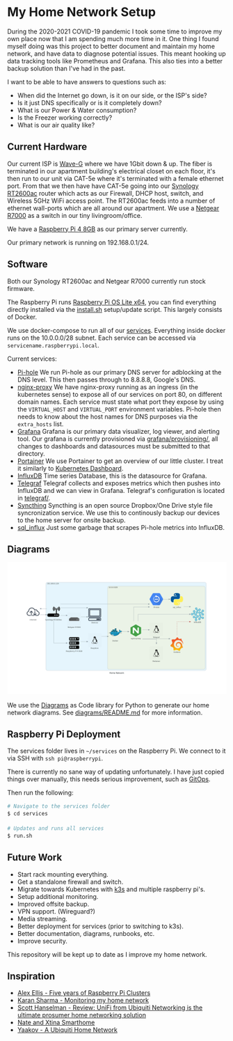 # My Home Network Setup

During the 2020-2021 COVID-19 pandemic I took some time to improve my own place now that I am spending much more time in it. One thing I found myself doing was this project to better document and maintain my home network, and have data to diagnose potential issues. This meant hooking up data tracking tools like Prometheus and Grafana. This also ties into a better backup solution than I've had in the past.

I want to be able to have answers to questions such as:

- When did the Internet go down, is it on our side, or the ISP's side?
- Is it just DNS specifically or is it completely down?
- What is our Power & Water consumption?
- Is the Freezer working correctly?
- What is our air quality like?

## Current Hardware

Our current ISP is [Wave-G](https://waveg.wavebroadband.com) where we have 1Gbit down & up. The fiber is terminated in our apartment building's electrical closet on each floor, it's then run to our unit via CAT-5e where it's terminated with a female ethernet port. From that we then have have CAT-5e going into our [Synology RT2600ac](https://www.synology.com/en-us/products/RT2600ac) router which acts as our Firewall, DHCP host, switch, and Wireless 5GHz WiFi access point. The RT2600ac feeds into a number of ethernet wall-ports which are all around our apartment. We use a [Netgear R7000](https://www.netgear.com/home/products/networking/wifi-routers/R7000.aspx) as a switch in our tiny livingroom/office.

We have a [Raspberry Pi 4 8GB](https://www.raspberrypi.org/products/raspberry-pi-4-model-b) as our primary server currently.

Our primary network is running on 192.168.0.1/24.

## Software

Both our Synology RT2600ac and Netgear R7000 currently run stock firmware.

The Raspberry Pi runs [Raspberry Pi OS Lite x64](https://www.raspberrypi.org/software/operating-systems/), you can find everything directly installed via the [install.sh](./raspberry-pi/install.sh) setup/update script. This largely consists of Docker.

We use docker-compose to run all of our [services](./raspberry-pi/services/). Everything inside docker runs on the 10.0.0.0/28 subnet. Each service can be accessed via `servicename.raspberrypi.local`.

Current services:

- [Pi-hole](https://pi-hole.net)
  We run Pi-hole as our primary DNS server for adblocking at the DNS level. This then passes through to 8.8.8.8, Google's DNS.
- [nginx-proxy](https://github.com/nginx-proxy/nginx-proxy)
  We have nginx-proxy running as an ingress (in the kubernetes sense) to expose all of our services on port 80, on different domain names. Each service must state what port they expose by using the `VIRTUAL_HOST` and `VIRTUAL_PORT` environment variables. Pi-hole then needs to know about the host names for DNS purposes via the `extra_hosts` list.
- [Grafana](https://grafana.com)
  Grafana is our primary data visualizer, log viewer, and alerting tool. Our grafana is currently provisioned via [grafana/provisioning/](./raspberry-pi/services/grafana/provisioning/), all changes to dashboards and datasources must be submitted to that directory.
- [Portainer](https://www.portainer.io)
  We use Portainer to get an overview of our little cluster. I treat it similarly to [Kubernetes Dashboard](https://kubernetes.io/docs/tasks/access-application-cluster/web-ui-dashboard/).
- [InfluxDB](https://www.influxdata.com)
  Time series Database, this is the datasource for Grafana.
- [Telegraf](https://www.influxdata.com/time-series-platform/telegraf/)
  Telegraf collects and exposes metrics which then pushes into InfluxDB and we can view in Grafana. Telegraf's configuration is located in [telegraf/](./raspberry-pi/services/telegraf/).
- [Syncthing](https://syncthing.net)
  Syncthing is an open source Dropbox/One Drive style file syncronization service. We use this to continously backup our devices to the home server for onsite backup.
- [sql_influx](./raspberry-pi/services/sql_influx/)
  Just some garbage that scrapes Pi-hole metrics into InfluxDB.

## Diagrams

![Home Network Diagram](./diagrams/output/home_network.png)

We use the [Diagrams](https://diagrams.mingrammer.com) as Code library for Python to generate our home network diagrams. See [diagrams/README.md](./diagrams/README.md) for more information.

## Raspberry Pi Deployment

The services folder lives in `~/services` on the Raspberry Pi. We connect to it via SSH with `ssh pi@raspberrypi`.

There is currently no sane way of updating unfortunately. I have just copied things over manually, this needs serious improvement, such as [GitOps](https://medium.com/@bhargavshah2011/overview-of-gitops-31e206e19e4e).

Then run the following:

```bash
# Navigate to the services folder
$ cd services

# Updates and runs all services
$ run.sh
```

## Future Work

- Start rack mounting everything.
- Get a standalone firewall and switch.
- Migrate towards Kubernetes with [k3s](https://k3s.io/) and multiple raspberry pi's.
- Setup additional monitoring.
- Improved offsite backup.
- VPN support. (Wireguard?)
- Media streaming.
- Better deployment for services (prior to switching to k3s).
- Better documentation, diagrams, runbooks, etc.
- Improve security.

This repository will be kept up to date as I improve my home network.

## Inspiration

- [Alex Ellis - Five years of Raspberry Pi Clusters](https://alexellisuk.medium.com/five-years-of-raspberry-pi-clusters-77e56e547875)
- [Karan Sharma - Monitoring my home network](https://mrkaran.dev/posts/isp-monitoring/)
- [Scott Hanselman - Review: UniFi from Ubiquiti Networking is the ultimate prosumer home networking solution](https://www.hanselman.com/blog/review-unifi-from-ubiquiti-networking-is-the-ultimate-prosumer-home-networking-solution)
- [Nate and Xtina Smarthome](https://gitlab.com/nathang21/nate-and-xtina-home/-/tree/master)
- [Yaakov - A Ubiquiti Home Network](https://blog.yaakov.online/a-ubiquiti-home-network/)
